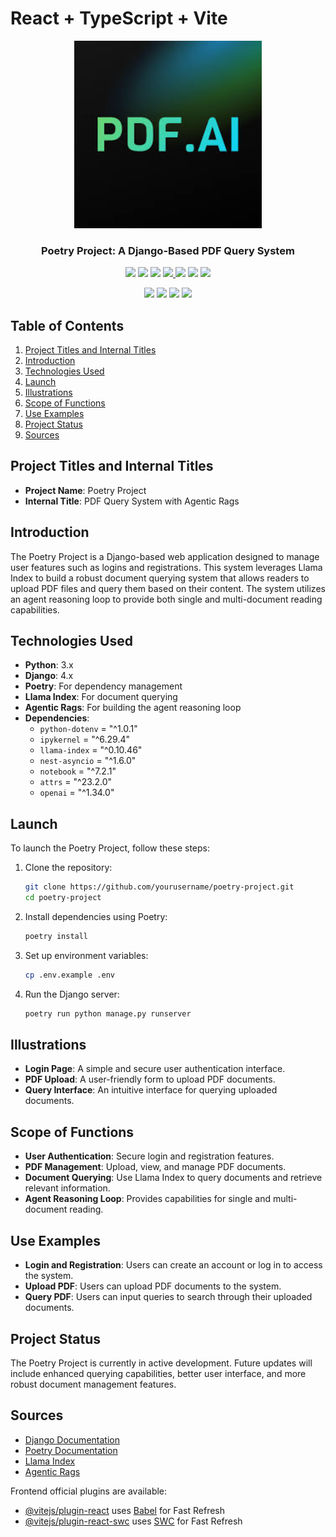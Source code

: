 # React + TypeScript + Vite
<!-- logo -->
<p align="center">
  <img width='300' src="/public/pdfai.jpg">
</p>

<!-- tag line -->
<h3 align='center'> Poetry Project: A Django-Based PDF Query System </h3>

<!-- primary badges -->
<p align="center">
  <img src='https://img.shields.io/github/package-json/v/yourusername/yourproject?color=blue&label=npm&style=flat' />
  <img src='https://img.shields.io/bundlephobia/minzip/yourproject?color=success&label=size' />
  <img src='https://img.shields.io/npm/dw/yourproject?color=blueviolet' />
  <a href='https://join.slack.com/your-slack-invite'>
    <img src='https://img.shields.io/badge/Chat-Slack-red'>
  </a>
  <img src='https://img.shields.io/github/stars/yourusername/yourproject?style=social&color=%23FFB31A' />
  <img src='https://img.shields.io/github/followers/yourusername?label=Follow&style=social&color=%23FFB31A' />
  <a href='https://twitter.com/intent/tweet?url=https%3A%2F%2Fgithub.com%2Fyourusername%2Fyourproject&via=yourtwitterhandle&text=Check%20out%20this%20awesome%20Poetry%20Project%21&hashtags=python,django,llamaindex'>
    <img src='https://img.shields.io/twitter/url/http/shields.io.svg?style=social'/>
  </a>
</p>

<!-- Coverage badges -->
<p align='center'>
  <img src='https://img.shields.io/badge/Stmts-100%25-success' />
  <img src='https://img.shields.io/badge/Branch-100%25-success' />
  <img src='https://img.shields.io/badge/Funcs-100%25-success' />
  <img src='https://img.shields.io/badge/Lines-100%25-success' />
</p>

## Table of Contents
1. [Project Titles and Internal Titles](#project-titles-and-internal-titles)
2. [Introduction](#introduction)
3. [Technologies Used](#technologies-used)
4. [Launch](#launch)
5. [Illustrations](#illustrations)
6. [Scope of Functions](#scope-of-functions)
7. [Use Examples](#use-examples)
8. [Project Status](#project-status)
9. [Sources](#sources)

## Project Titles and Internal Titles
- **Project Name**: Poetry Project
- **Internal Title**: PDF Query System with Agentic Rags

## Introduction
The Poetry Project is a Django-based web application designed to manage user features such as logins and registrations. This system leverages Llama Index to build a robust document querying system that allows readers to upload PDF files and query them based on their content. The system utilizes an agent reasoning loop to provide both single and multi-document reading capabilities.

## Technologies Used
- **Python**: 3.x
- **Django**: 4.x
- **Poetry**: For dependency management
- **Llama Index**: For document querying
- **Agentic Rags**: For building the agent reasoning loop
- **Dependencies**:
  - `python-dotenv` = "^1.0.1"
  - `ipykernel` = "^6.29.4"
  - `llama-index` = "^0.10.46"
  - `nest-asyncio` = "^1.6.0"
  - `notebook` = "^7.2.1"
  - `attrs` = "^23.2.0"
  - `openai` = "^1.34.0"

## Launch
To launch the Poetry Project, follow these steps:
1. Clone the repository:
    ```bash
    git clone https://github.com/yourusername/poetry-project.git
    cd poetry-project
    ```
2. Install dependencies using Poetry:
    ```bash
    poetry install
    ```
3. Set up environment variables:
    ```bash
    cp .env.example .env
    ```
4. Run the Django server:
    ```bash
    poetry run python manage.py runserver
    ```

## Illustrations
- **Login Page**: A simple and secure user authentication interface.
- **PDF Upload**: A user-friendly form to upload PDF documents.
- **Query Interface**: An intuitive interface for querying uploaded documents.

## Scope of Functions
- **User Authentication**: Secure login and registration features.
- **PDF Management**: Upload, view, and manage PDF documents.
- **Document Querying**: Use Llama Index to query documents and retrieve relevant information.
- **Agent Reasoning Loop**: Provides capabilities for single and multi-document reading.

## Use Examples
- **Login and Registration**: Users can create an account or log in to access the system.
- **Upload PDF**: Users can upload PDF documents to the system.
- **Query PDF**: Users can input queries to search through their uploaded documents.

## Project Status
The Poetry Project is currently in active development. Future updates will include enhanced querying capabilities, better user interface, and more robust document management features.

## Sources
- [Django Documentation](https://docs.djangoproject.com/)
- [Poetry Documentation](https://python-poetry.org/docs/)
- [Llama Index](https://llamaindex.readthedocs.io/)
- [Agentic Rags](https://agenticrags.io/)


Frontend official plugins are available:

- [@vitejs/plugin-react](https://github.com/vitejs/vite-plugin-react/blob/main/packages/plugin-react/README.md) uses [Babel](https://babeljs.io/) for Fast Refresh
- [@vitejs/plugin-react-swc](https://github.com/vitejs/vite-plugin-react-swc) uses [SWC](https://swc.rs/) for Fast Refresh
